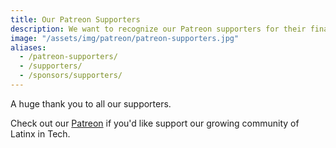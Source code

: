 ```yaml
---
title: Our Patreon Supporters
description: We want to recognize our Patreon supporters for their financial support.
image: "/assets/img/patreon/patreon-supporters.jpg"
aliases:
  - /patreon-supporters/
  - /supporters/
  - /sponsors/supporters/
---
```


A huge thank you to all our supporters.

Check out our <a href="https://www.patreon.com/techqueria" rel="noopener" target="_blank">Patreon</a> if you'd like support our growing community of Latinx in Tech.

